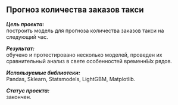 ## Прогноз количества заказов такси
***Цель проекта:***  
построить модель для прогноза количества заказов такси на следующий час.  

***Результат:***  
обучено и протестировано несколько моделей, проведен их сравнительный анализ в свете особенностей временнЫх рядов.

***Используемые библиотеки:***  
Pandas, Sklearn, Statsmodels, LightGBM, Matplotlib.

***Статус проекта:***  
закончен.
